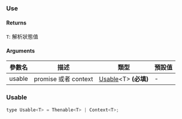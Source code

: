 ### Use

#### Returns
`T`: 解析狀態值

#### Arguments
|參數名|描述|類型|預設值|
|---|---|---|---|
|usable|promise 或者 context|[Usable](#Usable)&lt;T&gt;  **(必填)**|-|

### Usable

```js
type Usable<T> = Thenable<T> | Context<T>;
```